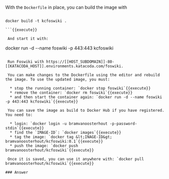  With the `Dockerfile` in place, you can build the image with

```

docker build -t kcfoswiki .

```{{execute}}

 And start it with:
```

docker run -d --name foswiki -p 443:443 kcfoswiki

```{{execute}}

 Run Foswiki with https://[[HOST_SUBDOMAIN]]-80-[[KATACODA_HOST]].environments.katacoda.com/foswiki.

 You can make changes to the Dockerfile using the editor and rebuild the image. To use the updated image, you must:

  * stop the running container: `docker stop foswiki`{{execute}}
  * remove the container: `docker rm foswiki`{{execute}}
  * and then start the container again: `docker run -d --name foswiki -p 443:443 kcfoswiki`{{execute}}

 You can save the image as build to Docker Hub if you have registered. You need to:

  * login: `docker login -u bramvanoosterhout -p-password-stdin`{{execute}}
  * find the `IMAGE-ID`: `docker images`{{execute}}
  * tag the image: `docker tag &lt;INAGE-ID&gt; bramvanoosterhout/kcfoswiki:0.1`{{execute}}
  * push the image: `docker push bramvanoosterhout/kcfoswiki`{{execute}}

 Once it is saved, you can use it anywhere with: `docker pull bramvanoosterhout/kcfoswiki`{{execute}}

### Answer	

